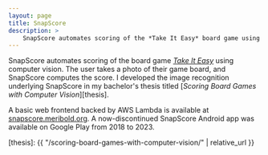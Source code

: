 ```yaml
---
layout: page
title: SnapScore
description: >
    SnapScore automates scoring of the *Take It Easy* board game using computer vision
---
```


SnapScore automates scoring of the board game [*Take It Easy*][] using computer vision.
The user takes a photo of their game board, and SnapScore computes the score.  I developed
the image recognition underlying SnapScore in my bachelor's thesis titled [*Scoring Board
Games with Computer Vision*][thesis].

A basic web frontend backed by AWS Lambda is available at [snapscore.meribold.org][].  A
now-discontinued SnapScore Android app was available on Google Play from 2018 to 2023.

[*Take It Easy*]: https://en.wikipedia.org/wiki/Take_It_Easy_(game)
[snapscore.meribold.org]: https://snapscore.meribold.org
[thesis]: {{ "/scoring-board-games-with-computer-vision/" | relative_url }}
